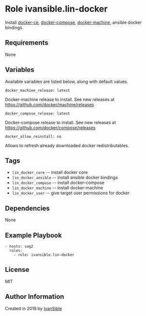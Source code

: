 # Role ivansible.lin-docker

Install
[docker-ce](https://docs.docker.com/install/linux/docker-ce/ubuntu/#install-using-the-repository),
[docker-compose](https://docs.docker.com/compose/install/#install-compose),
[docker-machine](https://docs.docker.com/machine/install-machine/#install-machine-directly),
ansible docker bindings.


## Requirements

None


## Variables

Available variables are listed below, along with default values.


    docker_machine_release: latest

Docker-machine release to install. See new releases at
https://github.com/docker/machine/releases

    docker_compose_release: latest

Docker-compose release to install. See new releases at
https://github.com/docker/compose/releases

    docker_allow_reinstall: no

Allows to refresh already downloaded docker redistributables.


## Tags

- `lin_docker_core` -- install docker core
- `lin_docker_ansible` -- install ansible docker bindings
- `lin_docker_compose` -- install docker-compose
- `lin_docker_machine` -- install docker-machine
- `lin_docker_user` -- give target user permissions for docker


## Dependencies

None


## Example Playbook

    - hosts: vag2
      roles:
        - role: ivansible.lin-docker


## License

MIT


## Author Information

Created in 2018 by [IvanSible](https://github.com/ivansible)
